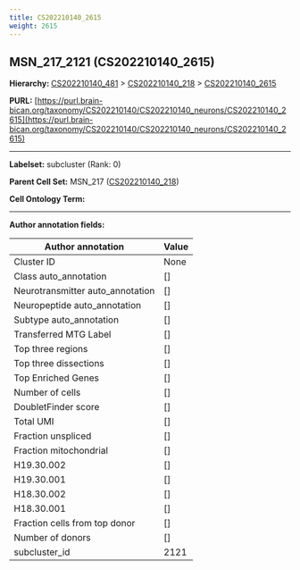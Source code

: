 ```yaml
---
title: CS202210140_2615
weight: 2615
---
```

## MSN_217_2121 (CS202210140_2615)
<b>Hierarchy: </b>
[CS202210140_481](../CS202210140_481) >
[CS202210140_218](../CS202210140_218) >
[CS202210140_2615](../CS202210140_2615)

**PURL:** [https://purl.brain-bican.org/taxonomy/CS202210140/CS202210140_neurons/CS202210140_2615](https://purl.brain-bican.org/taxonomy/CS202210140/CS202210140_neurons/CS202210140_2615)

---


**Labelset:** subcluster (Rank: 0)

**Parent Cell Set:** MSN_217 ([CS202210140_218](../CS202210140_218))



**Cell Ontology Term:** 

[MARKER GENES.]: #


---

[TRANSFERRED ANNOTATIONS.]: #


[AUTHOR ANNOTATION FIELDS.]: #


**Author annotation fields:**

| Author annotation | Value |
|-------------------|-------|
|Cluster ID|None|
|Class auto_annotation|[]|
|Neurotransmitter auto_annotation|[]|
|Neuropeptide auto_annotation|[]|
|Subtype auto_annotation|[]|
|Transferred MTG Label|[]|
|Top three regions|[]|
|Top three dissections|[]|
|Top Enriched Genes|[]|
|Number of cells|[]|
|DoubletFinder score|[]|
|Total UMI|[]|
|Fraction unspliced|[]|
|Fraction mitochondrial|[]|
|H19.30.002|[]|
|H19.30.001|[]|
|H18.30.002|[]|
|H18.30.001|[]|
|Fraction cells from top donor|[]|
|Number of donors|[]|
|subcluster_id|2121|
